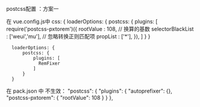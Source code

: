 
postcss配置 ：方案一

在 vue.config.js中
    css: {
      loaderOptions: {
          postcss: {
              plugins: [
                  require('postcss-pxtorem')({
                      rootValue : 108, // 换算的基数
                      selectorBlackList  : ['weui','mu'], // 忽略转换正则匹配项
                      propList   : ['*'],
                  }),
              ]
          }
      }


      loaderOptions: {
          postcss: {
              plugins: [
                RemFixer
              ]
          }
      }


在 pack.json 中
不生效：
  "postcss": {
    "plugins": {
      "autoprefixer": {},
      "postcss-pxtorem": {
         "rootValue": 108
      } 
    }
  },
